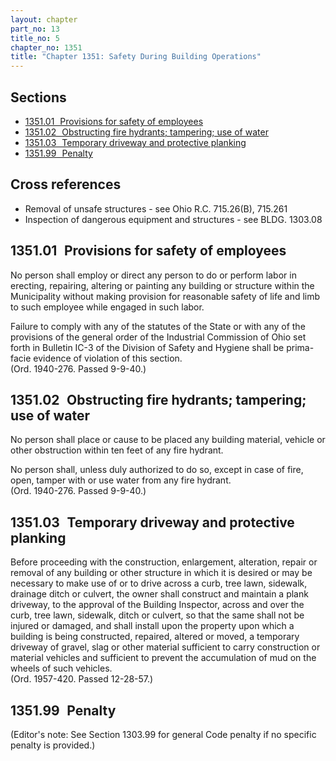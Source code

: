 ```yaml
---
layout: chapter
part_no: 13
title_no: 5
chapter_no: 1351
title: "Chapter 1351: Safety During Building Operations"
---
```


## Sections

* [1351.01   Provisions for safety of employees](#135101-provisions-for-safety-of-employees)
* [1351.02   Obstructing fire hydrants; tampering; use of water](#135102-obstructing-fire-hydrants-tampering-use-of-water)
* [1351.03   Temporary driveway and protective planking](#135103-temporary-driveway-and-protective-planking)
* [1351.99   Penalty](#135199-penalty)

## Cross references

* Removal of unsafe structures - see Ohio R.C. 715.26(B), 715.261
* Inspection of dangerous equipment and structures - see BLDG. 1303.08

## 1351.01   Provisions for safety of employees

No person shall employ or direct any person to do or perform labor in
erecting, repairing, altering or painting any building or structure within the
Municipality without making provision for reasonable safety of life and limb to
such employee while engaged in such labor.

Failure to comply with any of the statutes of the State or with any of the
provisions of the general order of the Industrial Commission of Ohio set forth
in Bulletin IC-3 of the Division of Safety and Hygiene shall be prima-facie
evidence of violation of this section.\
(Ord. 1940-276. Passed 9-9-40.)

## 1351.02   Obstructing fire hydrants; tampering; use of water

No person shall place or cause to be placed any building material, vehicle
or other obstruction within ten feet of any fire hydrant.

No person shall, unless duly authorized to do so, except in case of fire,
open, tamper with or use water from any fire hydrant.\
(Ord. 1940-276. Passed 9-9-40.)

## 1351.03   Temporary driveway and protective planking

Before proceeding with the construction, enlargement, alteration, repair or
removal of any building or other structure in which it is desired or may be
necessary to make use of or to drive across a curb, tree lawn, sidewalk,
drainage ditch or culvert, the owner shall construct and maintain a plank
driveway, to the approval of the Building Inspector, across and over the curb,
tree lawn, sidewalk, ditch or culvert, so that the same shall not be injured or
damaged, and shall install upon the property upon which a building is being
constructed, repaired, altered or moved, a temporary driveway of gravel, slag
or other material sufficient to carry construction or material vehicles and
sufficient to prevent the accumulation of mud on the wheels of such vehicles.\
(Ord. 1957-420. Passed 12-28-57.)

## 1351.99   Penalty

(Editor's note: See Section 1303.99 for general Code penalty if no specific
penalty is provided.)
